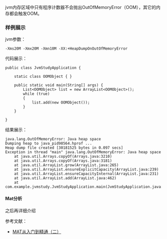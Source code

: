 jvm内存区域中只有程序计数器不会抛出OutOfMemoryError（OOM），其它的内存都会触发OOM。

### 样例展示

jvm参数：

```
-Xms20M -Xmx20M -Xmn10M -XX:+HeapDumpOnOutOfMemoryError  
```

代码展示：

```
public class JvmStudyApplication {

    static class OOMObject { }

    public static void main(String[] args) {
        List<OOMObject> list = new ArrayList<OOMObject>();
        while (true)
        {
            list.add(new OOMObject());
        }
    }

}
```

结果展示：

```
java.lang.OutOfMemoryError: Java heap space
Dumping heap to java_pid98564.hprof ...
Heap dump file created [30181525 bytes in 0.097 secs]
Exception in thread "main" java.lang.OutOfMemoryError: Java heap space
	at java.util.Arrays.copyOf(Arrays.java:3210)
	at java.util.Arrays.copyOf(Arrays.java:3181)
	at java.util.ArrayList.grow(ArrayList.java:265)
	at java.util.ArrayList.ensureExplicitCapacity(ArrayList.java:239)
	at java.util.ArrayList.ensureCapacityInternal(ArrayList.java:231)
	at java.util.ArrayList.add(ArrayList.java:462)
	at com.example.jvmstudy.JvmStudyApplication.main(JvmStudyApplication.java:18)
```

#### Mat分析

之后再详细介绍



参考文献：

- [MAT从入门到精通（二）](https://zhuanlan.zhihu.com/p/57347496)